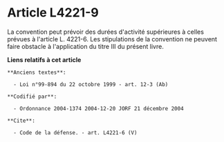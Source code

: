# Article L4221-9

La convention peut prévoir des durées d'activité supérieures à celles prévues à l'article L. 4221-6. Les stipulations de la
convention ne peuvent faire obstacle à l'application du titre III du présent livre.

**Liens relatifs à cet article**

	**Anciens textes**:

	  - Loi n°99-894 du 22 octobre 1999 - art. 12-3 (Ab)

	**Codifié par**:

	  - Ordonnance 2004-1374 2004-12-20 JORF 21 décembre 2004

	**Cite**:

	  - Code de la défense. - art. L4221-6 (V)
